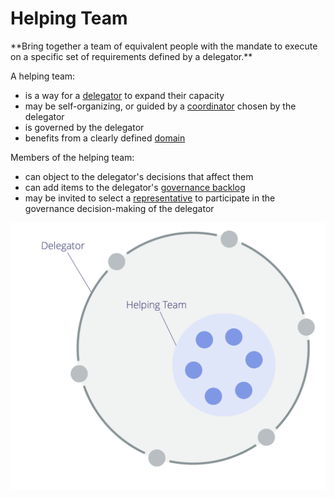 # Helping Team

<summary>
**Bring together a team of equivalent people with the mandate to execute on a specific set of requirements defined by a delegator.**
</summary>

A helping team:

-   is a way for a [delegator](glossary:delegator) to expand their capacity
-   may be self-organizing, or guided by a [coordinator](section:coordinator) chosen by the delegator
-   is governed by the delegator
-   benefits from a clearly defined [domain](glossary:domain)

Members of the helping team:

-   can object to the delegator's decisions that affect them
-   can add items to the delegator's [governance backlog](glossary:governance-backlog)
-   may be invited to select a [representative](section:representative) to participate in the governance decision-making of the delegator

![Helping Team](img/structural-patterns/helping-team.png)
